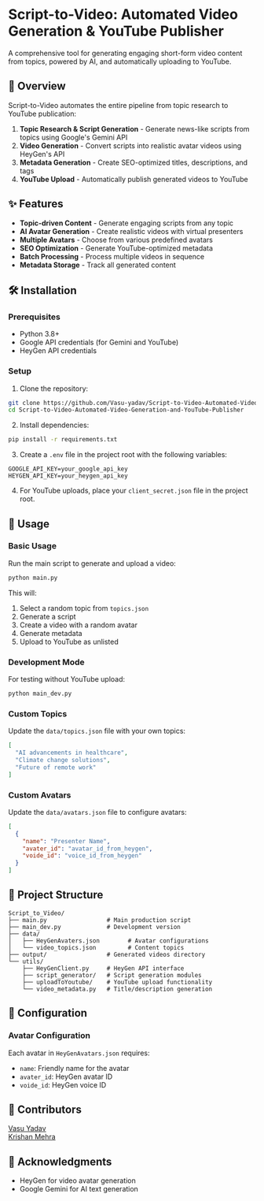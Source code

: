# Script-to-Video: Automated Video Generation & YouTube Publisher

A comprehensive tool for generating engaging short-form video content from topics, powered by AI, and automatically uploading to YouTube.

## 🌟 Overview

Script-to-Video automates the entire pipeline from topic research to YouTube publication:

1. **Topic Research & Script Generation** - Generate news-like scripts from topics using Google's Gemini API
2. **Video Generation** - Convert scripts into realistic avatar videos using HeyGen's API
3. **Metadata Generation** - Create SEO-optimized titles, descriptions, and tags
4. **YouTube Upload** - Automatically publish generated videos to YouTube

## ✨ Features

- **Topic-driven Content** - Generate engaging scripts from any topic
- **AI Avatar Generation** - Create realistic videos with virtual presenters
- **Multiple Avatars** - Choose from various predefined avatars
- **SEO Optimization** - Generate YouTube-optimized metadata
- **Batch Processing** - Process multiple videos in sequence
- **Metadata Storage** - Track all generated content

## 🛠️ Installation

### Prerequisites
- Python 3.8+
- Google API credentials (for Gemini and YouTube)
- HeyGen API credentials

### Setup

1. Clone the repository:
```bash
git clone https://github.com/Vasu-yadav/Script-to-Video-Automated-Video-Generation-and-YouTube-Publisher.git
cd Script-to-Video-Automated-Video-Generation-and-YouTube-Publisher
```

2. Install dependencies:
```bash
pip install -r requirements.txt
```

3. Create a `.env` file in the project root with the following variables:
```
GOOGLE_API_KEY=your_google_api_key
HEYGEN_API_KEY=your_heygen_api_key
```

4. For YouTube uploads, place your `client_secret.json` file in the project root.

## 🚀 Usage

### Basic Usage

Run the main script to generate and upload a video:

```bash
python main.py
```

This will:
1. Select a random topic from `topics.json`
2. Generate a script
3. Create a video with a random avatar
4. Generate metadata
5. Upload to YouTube as unlisted

### Development Mode

For testing without YouTube upload:

```bash
python main_dev.py
```

### Custom Topics

Update the `data/topics.json` file with your own topics:

```json
[
  "AI advancements in healthcare",
  "Climate change solutions",
  "Future of remote work"
]
```

### Custom Avatars

Update the `data/avatars.json` file to configure avatars:

```json
[
  {
    "name": "Presenter Name",
    "avater_id": "avatar_id_from_heygen",
    "voide_id": "voice_id_from_heygen"
  }
]
```

## 📂 Project Structure

```
Script_to_Video/
├── main.py                 # Main production script
├── main_dev.py             # Development version
├── data/
│   ├── HeyGenAvaters.json        # Avatar configurations
│   └── video_topics.json         # Content topics
├── output/                 # Generated videos directory
└── utils/
    ├── HeyGenClient.py     # HeyGen API interface
    ├── script_generator/   # Script generation modules
    ├── uploadToYoutube/    # YouTube upload functionality
    └── video_metadata.py   # Title/description generation
```

## 🔧 Configuration

### Avatar Configuration
Each avatar in `HeyGenAvatars.json` requires:
- `name`: Friendly name for the avatar
- `avater_id`: HeyGen avatar ID
- `voide_id`: HeyGen voice ID

## 👥 Contributors
[Vasu Yadav](https://github.com/Vasu-yadav)  
[Krishan Mehra](https://github.com/krishankantmehra)  

## 🙏 Acknowledgments

- HeyGen for video avatar generation
- Google Gemini for AI text generation
